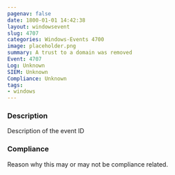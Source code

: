 ```yaml
---
pagenav: false
date: 1800-01-01 14:42:38
layout: windowsevent
slug: 4707
categories: Windows-Events 4700
image: placeholder.png
summary: A trust to a domain was removed
Event: 4707
Log: Unknown
SIEM: Unknown
Compliance: Unknown
tags:
- windows
---
```


### Description

Description of the event ID

### Compliance

Reason why this may or may not be compliance related.
